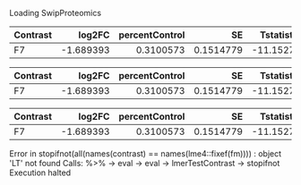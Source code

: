 Loading SwipProteomics


|Contrast |    log2FC| percentControl|        SE| Tstatistic| Pvalue| DF|isSingular |
|:--------|---------:|--------------:|---------:|----------:|------:|--:|:----------|
|F7       | -1.689393|      0.3100573| 0.1514779|  -11.15273|      0| 26|FALSE      |


|Contrast |    log2FC| percentControl|        SE| Tstatistic| Pvalue| DF|isSingular |
|:--------|---------:|--------------:|---------:|----------:|------:|--:|:----------|
|F7       | -1.689393|      0.3100573| 0.1514779|  -11.15273|      0| 26|FALSE      |


|Contrast |    log2FC| percentControl|        SE| Tstatistic| Pvalue| DF|isSingular |
|:--------|---------:|--------------:|---------:|----------:|------:|--:|:----------|
|F7       | -1.689393|      0.3100573| 0.1514779|  -11.15273|      0| 26|FALSE      |
Error in stopifnot(all(names(contrast) == names(lme4::fixef(fm)))) : 
  object 'LT' not found
Calls: %>% -> eval -> eval -> lmerTestContrast -> stopifnot
Execution halted
